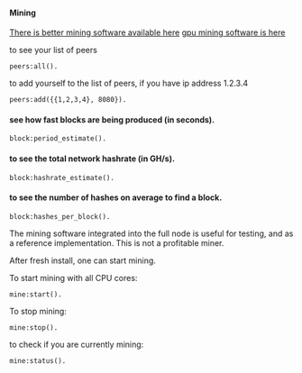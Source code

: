 #### Mining

[There is better mining software available here](https://github.com/zack-bitcoin/amoveo-c-miner)
[gpu mining software is here](https://github.com/Mandelhoff/AmoveoMinerGpuCuda)


to see your list of peers
```
peers:all().
```

to add yourself to the list of peers, if you have ip address 1.2.3.4
```
peers:add({{1,2,3,4}, 8080}).
```

#### see how fast blocks are being produced (in seconds).
```
block:period_estimate().
```

#### to see the total network hashrate (in GH/s).
```
block:hashrate_estimate().
```

#### to see the number of hashes on average to find a block.
```
block:hashes_per_block().
```



The mining software integrated into the full node is useful for testing, and as a reference implementation. This is not a profitable miner.

After fresh install, one can start mining.

To start mining with all CPU cores: 
```
mine:start().
```

To stop mining:
```
mine:stop().
```

to check if you are currently mining:
```
mine:status().
```
